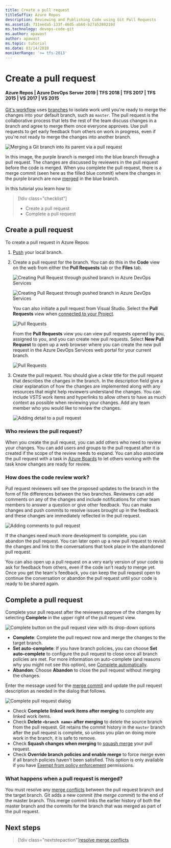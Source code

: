 ```yaml
---
title: Create a pull request
titleSuffix: Azure Repos
description: Reviewing and Publishing Code using Git Pull Requests
ms.assetid: 731eeda5-133f-46d5-ab60-b27a5280210d
ms.technology: devops-code-git 
ms.author: apawast
author: apawast
ms.topic: tutorial
ms.date: 03/14/2018
monikerRange: '>= tfs-2013'
---
```


# Create a pull request

#### Azure Repos | Azure DevOps Server 2019 | TFS 2018 | TFS 2017 | TFS 2015 | VS 2017 | VS 2015

[Git's workflow](gitworkflow.md) uses [branches](branches.md) to isolate work until you're ready to merge the changes into your default branch, such as `master`.
The pull request is the collaborative process that lets the rest of the team discuss changes in a branch and agree to merge them once everyone approves.
Use pull requests to get early feedback from others on work in progress, even if you're not ready to merge the changes into another branch.

![Merging a Git branch into its parent via a pull request](media/merge.png)

In this image, the purple branch is merged into the blue branch through a pull request. The changes are discussed by reviewers in the pull request before the code is merged.
When you complete the pull request, there is a merge commit (seen here as the filled blue commit) where the changes in the purple branch are now [merged](merging.md) in the blue branch.

In this tutorial you learn how to:

> [!div class="checklist"]
>
> - Create a pull request
> - Complete a pull request

## Create a pull request

To create a pull request in Azure Repos:

1.  [Push](pushing.md) your local branch.
2.  Create a pull request for the branch. You can do this in the **Code** view on the web from either the **Pull Requests** tab or the **Files** tab.

    ![Creating Pull Request through pushed branch in Azure DevOps Services](media/pull-requests/create-pr-from-push.png)

    ![Creating Pull Request through pushed branch in Azure DevOps Services](media/pull-requests/create-pr-from-push-files-tab.png)

    You can also initiate a pull request from Visual Studio. Select the **Pull Requests** view when [connected to your Project](../../organizations/projects/connect-to-projects.md).

    ![Pull Requests](media/pull-requests/pull-requests.png)

    From the **Pull Requests** view you can view pull requests opened by you, assigned to you, and you can create new pull requests. Select **New Pull Request** to open up a web browser where you can create the new pull request in the Azure DevOps Services web portal for your current branch.

    ![Pull Requests](media/pull-requests/new-pull-request.png)

3.  Create the pull request. You should give a clear title for the pull request that describes the changes in the branch. In the description field give a clear explanation of how the changes are implemented along with any resources that might help reviewers understand the changes. You can include VSTS work items and hyperlinks to allow others to have as much context as possible when reviewing your changes. Add any team member who you would like to review the changes.

    ![Adding detail to a pull request](media/pull-request-detail.png)

### Who reviews the pull request?

When you create the pull request, you can add others who need to review your changes. You can add users and groups to the pull request after it is created if the scope of the
review needs to expand. You can also associate the pull request with a task in [Azure Boards](../../boards/queries/link-work-items-support-traceability.md) to let others working with the task know changes are ready for review.

### How does the code review work?

Pull request reviewers will see the proposed updates to the branch in the form of file differences between the two branches. Reviewers can add comments on any of the changes and
include notifications for other team members to answer a question or give other feedback. You can make changes and push commits to resolve issues brought up in the feedback and these
changes are immediately reflected in the pull request.

![Adding comments to pull request](media/pull_request_comment.png)

If the changes need much more development to complete, you can abandon the pull request. You can later open up a new pull request to
revisit the changes and link to the conversations that took place in the abandoned pull request.

You can also open up a pull request on a very early version of your code to ask for feedback from others, even if the code isn't ready to merge yet.
Once you get the team's feedback, you can keep the pull request open to continue the conversation or abandon the pull request until your code is ready to be shared again.

## Complete a pull request

Complete your pull request after the reviewers approve of the changes by selecting **Complete** in the upper right of the pull request view.

![Complete button on the pull request view with its drop-down options](media/pull-requests/complete_pr_options.png)

- **Complete**: Complete the pull request now and merge the changes to the target branch.
- **Set auto-complete**: If you have branch policies, you can choose **Set auto-complete** to configure the pull request to close once all branch policies are met. For more information on auto-complete (and reasons why you might not see this option), see [Complete automatically](pull-requests.md).
- **Abandon**: Choose **Abandon** to close the pull request without merging the changes.

Enter the message used for the [merge commit](merging.md) and update the pull request description as needed in the dialog that follows.

![Complete pull request dialog](./media/complete-pull-request-dialog.png)

- Check **Complete linked work items after merging** to complete any linked work items.
- Check **Delete `<branch name>` after merging** to delete the source branch from the pull request. Git retains the commit history in the `master` branch after the pull request is complete,
  so unless you plan on doing more work in the branch, it is safe to remove.
- Check **Squash changes when merging** to [squash merge](merging-with-squash.md) your pull request.
- Check **Override branch policies and enable merge** to force merge even if all branch policies haven't been satisfied. This option is only available if you have [Exempt from policy enforcement](branch-policies.md#bypass-branch-policies) permissions.

### What happens when a pull request is merged?

You must resolve any [merge conflicts](merging.md) between the pull request branch and the target branch. Git adds
a new commit (the _merge commit_) to the end of the master branch. This merge commit links the earlier history of both the master branch and the commits for the branch
that was merged as part of the pull request.

## Next steps

> [!div class="nextstepaction"][resolve merge conflicts](merging.md)
